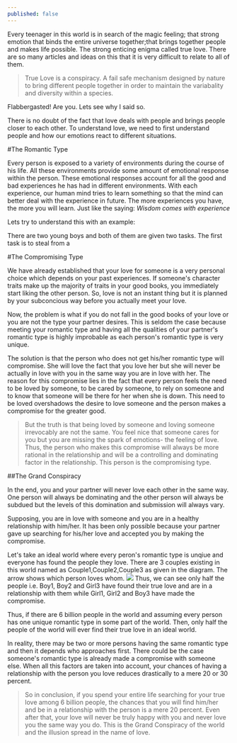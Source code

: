 ```yaml
---
published: false
---
```


Every teenager in this world is in search of the magic feeling; that strong emotion that binds the entire universe together;that brings together people and makes life possible. The strong enticing enigma called true love.
There are so many articles and ideas on this that it is very difficult to relate to all of them.

>True Love is a conspiracy. A fail safe mechanism designed by nature to bring different people together in order to maintain the variabality and diversity within a species. 

Flabbergasted! Are you.
Lets see why I said so.

There is no doubt of the fact that love deals with people and brings people closer to each other. To understand love, we need to first understand people and how our emotions react to different situations.

#The Romantic Type

Every person is exposed to a variety of environments during the course of his life. All these environments provide some amount of emotional response within the person. These emotional responses account for all the good and bad experiences he has had in different environments. With each experience, our human mind tries to learn something so that the mind can better deal with the experience in future. The more experiences you have, the more you will learn. Just like the saying: *Wisdom comes with experience*

Lets try to understand this with an example:

There are two young boys and both of them are given two tasks. The first task is to steal from a 

#The Compromising Type

We have already established that your love for someone is a very personal choice which depends on your past experiences. If someone's character traits make up the majority of traits in your good books, you immediately start liking the other person. So, love is not an instant thing but it is planned by your subconcious way before you actually meet your love. 

Now, the problem is what if you do not fall in the good books of your love or you are not the type your partner desires. This is seldom the case because meeting your romantic type and having all the qualities of your partner's romantic type is highly improbable as each person's romantic type is very unique.

The solution is that the person who does not get his/her romantic type will compromise. She will love the fact that you love her but she will never be actually in love with you in the same way you are in love with her. The reason for this compromise lies in the fact that every person feels the need to be loved by someone, to be cared by someone, to rely on someone and to know that someone will be there for her when she is down. This need to be loved overshadows the desire to love someone and the person makes a compromise for the greater good.

> But the truth is that being loved by someone and loving someone irrevocably are not the same. You feel nice that someone cares for you but you are missing the spark of emotions- the feeling of love. Thus, the person who makes this compromise will always be more rational in the relationship and will be a controlling and dominating factor in the relationship. This person is the compromising type.

##The Grand Conspiracy

In the end, you and your partner will never love each other in the same way. One person will always be dominating and the other person will always be subdued but the levels of this domination and submission will always vary.

Supposing, you are in love with someone and you are in a healthy relationship with him/her. It has been only possible because your partner gave up searching for his/her love and accepted you by making the compromise. 

Let's take an ideal world where every peron's romantic type is unqiue and everyone has found the people they love. There are 3 couples existing in this world named as Couple1,Couple2,Couple3 as given in the diagram. The arrow shows which person loves whom.
![](/https://raw.githubusercontent.com/sgang007/sgang007.github.io/master/images/love.png)
Thus, we can see only half the people i.e. Boy1, Boy2 and Girl3 have found their true love and are in a relationship with them while Girl1, Girl2 and Boy3 have made the compromise.

Thus, if there are 6 billion people in the world and assuming every person has one unique romantic type in some part of the world. Then, only half the people of the world will ever find their true love in an ideal world.

In reality, there may be two or more persons having the same romantic type and then it depends who approaches first. There could be the case someone's romantic type is already made a compromise with someone else. When all this factors are taken into account, your chances of having a relationship with the person you love reduces drastically to a mere 20 or 30 percent.

>So in conclusion, if you spend your entire life searching for your true love among 6 billion people, the chances that you will find him/her and be in a relationship with the person is a mere 20 percent. Even after that, your love will never be truly happy with you and never love you the same way you do.
This is the Grand Conspiracy of the world and the illusion spread in the name of love.